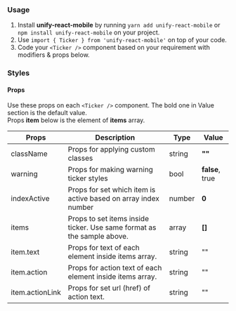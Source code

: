 ### Usage

1. Install **unify-react-mobile** by running `yarn add unify-react-mobile` or `npm install unify-react-mobile` on your project.
2. Use `import { Ticker } from 'unify-react-mobile'` on top of your code.
3. Code your `<Ticker />` component based on your requirement with modifiers & props below.



### Styles

#### Props

Use these props on each `<Ticker />` component. The bold one in Value section is the default value.<br />
Props **item** below is the element of **items** array.

| Props            | Description                         | Type            | Value
|---------------------|----------------------------------|-----------------|---------------------|
| className   | Props for applying custom classes   | string            | **""**
| warning   | Props for making warning ticker styles   | bool            | **false**, true
| indexActive   | Props for set which item is active based on array index number   | number            | **0**
| items   | Props to set items inside ticker. Use same format as the sample above.   | array            | **[]**
| item.text   | Props for text of each element inside items array.   | string            | ""
| item.action   | Props for action text of each element inside items array.   | string            | ""
| item.actionLink   | Props for set url (href) of action text.   | string            | ""
